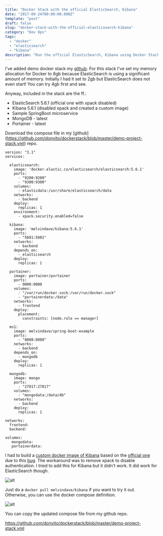```yaml
---
title: "Docker Stack with the official ElasticSearch, Kibana"
date: "2017-09-24T00:00:00.000Z"
template: "post"
draft: false
slug: "docker-stack-with-the-official-elasticsearch-kibana"
category: "Dev Ops"
tags:
  - "docker"  
  - "elasticsearch" 
  - "kibana"   
description: "Run the official ElasticSearch, Kibana using Docker Stack"
---
```


I've added demo docker stack my [github](https://github.com/donvito/dockerstack/blob/master/demo-project-stack.yml). For this stack I've set my memory allocation for Docker to 8gb because ElasticSearch is using a significant amount of memory. Initially I had it set to 2gb but ElasticSearch does not even start! You can try 4gb first and see.

Anyway, included in the stack are the ff.:

- ElasticSearch 5.6.1 (official one with xpack disabled)
- Kibana 5.6.1 (disabled xpack and created a custom image)
- Sample SpringBoot microservice
- MongoDB - latest
- Portainer - latest

Download the compose file in my [github] (https://github.com/donvito/dockerstack/blob/master/demo-project-stack.yml) repo. 

```
version: "3.1"
services:

  elasticsearch:
    image: 'docker.elastic.co/elasticsearch/elasticsearch:5.6.1'
    ports:
      - "9200:9200"
      - "9300:9300"
    volumes:
      - elasticdata:/usr/share/elasticsearch/data 
    networks:
      - backend
    deploy:
      replicas: 1
    environment:
      - xpack.security.enabled=false      

  kibana:
    image: 'melvindave/kibana:5.6.1'
    ports:
      - "5601:5601"
    networks:
      - backend
    depends_on:
      - elasticsearch    
    deploy:
      replicas: 1    
  
  portainer:
    image: portainer/portainer
    ports:
      - 9000:9000
    volumes:
      - "/var/run/docker.sock:/var/run/docker.sock"
      - "portainerdata:/data"
    networks:
      - frontend  
    deploy:
      placement:
        constraints: [node.role == manager]

  ms1:
    image: melvindave/spring-boot-example
    ports: 
      - "8080:8080"
    networks:
      - backend
    depends_on: 
      - mongodb
    deploy:
      replicas: 1

  mongodb:
    image: mongo
    ports: 
      - "27017:27017"
    volumes:
      - "mongodata:/data/db"
    networks:
      - backend  
    deploy:
      replicas: 1    

networks:
  frontend:
  backend:

volumes:
   mongodata:
   portainerdata:
   ```
 
I had to build a [custom docker image of Kibana](https://hub.docker.com/r/melvindave/kibana/) based on the [official one](https://www.elastic.co/guide/en/kibana/current/_configuring_kibana_on_docker.html) due to this [bug](https://github.com/elastic/kibana-docker/issues/27). The workaround was to remove xpack to disable authentication. I tried to add this for Kibana but it didn't work. It did work for ElasticSearch though.

![alt](/media/Screenshot-2017-09-24-03.12.00.png)

Just do a `docker pull melvindave/kibana` if you want to try it out. Otherwise, you can use the docker compose definition.

![alt](/media/Screenshot-2017-09-24-03.10.53.png)

You can copy the updated compose file from my github repo.

https://github.com/donvito/dockerstack/blob/master/demo-project-stack.yml



